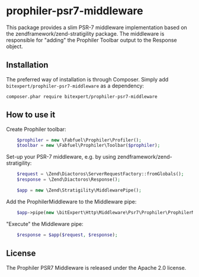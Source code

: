 # prophiler-psr7-middleware
This package provides a slim PSR-7 middleware implementation based on the zendframework/zend-stratigility package. The
middleware is responsible for "adding" the Prophiler Toolbar output to the Response object.

Installation
------------

The preferred way of installation is through Composer. Simply add `bitexpert/prophiler-psr7-middleware` as a dependency:

```
composer.phar require bitexpert/prophiler-psr7-middleware
```

How to use it
-------------

Create Prophiler toolbar:

```php
    $prophiler = new \Fabfuel\Prophiler\Profiler();
    $toolbar = new \Fabfuel\Prophiler\Toolbar($prophiler);
```

Set-up your PSR-7 middleware, e.g. by using zendframework/zend-stratigility:

```php
    $request = \Zend\Diactoros\ServerRequestFactory::fromGlobals();
    $response = \Zend\Diactoros\Response();

    $app = new \Zend\Stratigility\MiddlewarePipe();
```

Add the ProphilerMiddleware to the Middleware pipe:

```php
    $app->pipe(new \bitExpert\Http\Middleware\Psr7\Prophiler\ProphilerMiddleware($toolbar));
```
"Execute" the Middleware pipe:

```php
    $response = $app($request, $response);
```

License
-------

The Prophiler PSR7 Middleware is released under the Apache 2.0 license.
